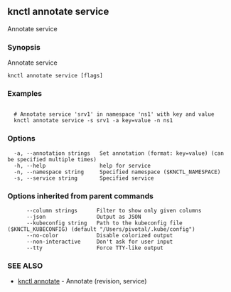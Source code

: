 ## knctl annotate service

Annotate service

### Synopsis

Annotate service

```
knctl annotate service [flags]
```

### Examples

```

  # Annotate service 'srv1' in namespace 'ns1' with key and value
  knctl annotate service -s srv1 -a key=value -n ns1
```

### Options

```
  -a, --annotation strings   Set annotation (format: key=value) (can be specified multiple times)
  -h, --help                 help for service
  -n, --namespace string     Specified namespace ($KNCTL_NAMESPACE)
  -s, --service string       Specified service
```

### Options inherited from parent commands

```
      --column strings      Filter to show only given columns
      --json                Output as JSON
      --kubeconfig string   Path to the kubeconfig file ($KNCTL_KUBECONFIG) (default "/Users/pivotal/.kube/config")
      --no-color            Disable colorized output
      --non-interactive     Don't ask for user input
      --tty                 Force TTY-like output
```

### SEE ALSO

* [knctl annotate](knctl_annotate.md)	 - Annotate (revision, service)

